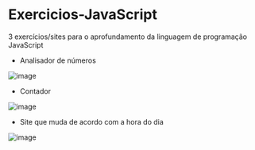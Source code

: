 # Exercicios-JavaScript
3 exercícios/sites para o aprofundamento da linguagem de programação JavaScript
- Analisador de números

![image](https://user-images.githubusercontent.com/84422507/221297536-86b8abf0-ed3d-462a-b24d-e1f6f082549d.png)
- Contador

![image](https://user-images.githubusercontent.com/84422507/221300011-b236e112-06b0-4089-940f-fd808ff93897.png)
- Site que muda de acordo com a hora do dia

![image](https://user-images.githubusercontent.com/84422507/221300172-0cd38598-d0f7-44cb-8c52-d2c36e4b75cb.png)

